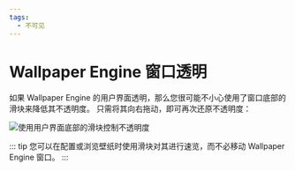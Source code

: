 ```yaml
---
tags:
  - 不可见
---
```


# Wallpaper Engine 窗口透明

如果 Wallpaper Engine 的用户界面透明，那么您很可能不小心使用了窗口底部的滑块来降低其不透明度。 只需将其向右拖动，即可再次还原不透明度：

![使用用户界面底部的滑块控制不透明度](./transparentinterface.gif)

::: tip 您可以在配置或浏览壁纸时使用滑块对其进行速览，而不必移动 Wallpaper Engine 窗口。 :::